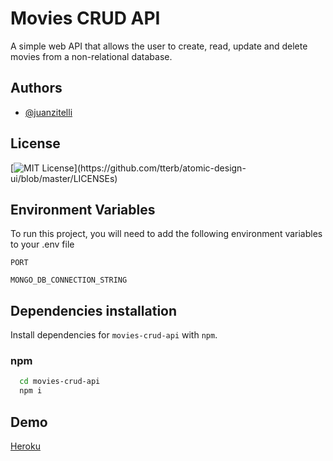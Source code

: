 # Movies CRUD API

A simple web API that allows the user to create, read, update and delete movies from a non-relational database.

## Authors

- [@juanzitelli](https://www.github.com/juanzitelli)

## License

[![MIT License](https://img.shields.io/apm/l/atomic-design-ui.svg?)](https://github.com/tterb/atomic-design-ui/blob/master/LICENSEs)

## Environment Variables

To run this project, you will need to add the following environment variables to your .env file

`PORT`

`MONGO_DB_CONNECTION_STRING`

## Dependencies installation

Install dependencies for `movies-crud-api` with `npm`.

### npm

```bash
  cd movies-crud-api
  npm i
```

## Demo

[Heroku](#)
